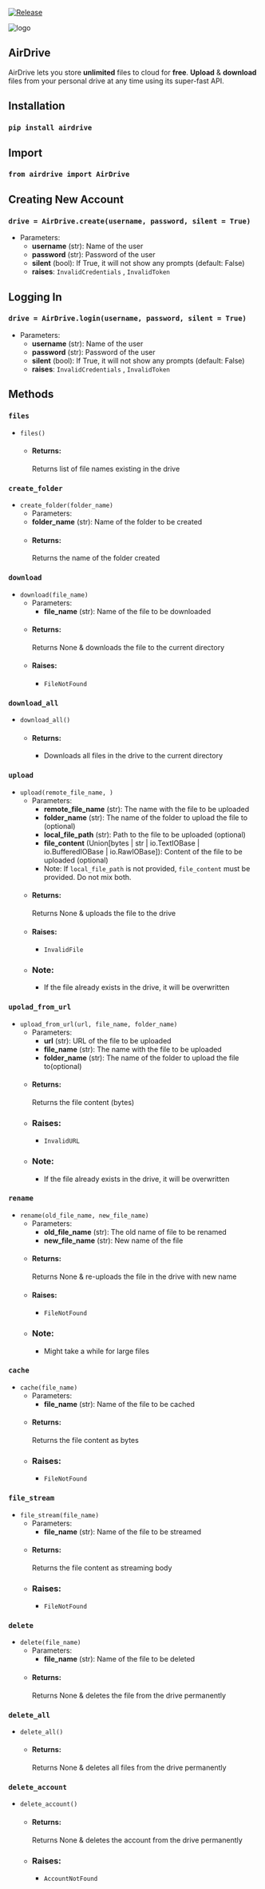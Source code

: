 [![Release](https://github.com/jnsougata/airdrive/actions/workflows/publish.yml/badge.svg)](https://github.com/jnsougata/airdrive/actions/workflows/publish.yml)

![logo](https://raw.githubusercontent.com/jnsougata/AirDrive/main/ui/air.png)   
## AirDrive
AirDrive lets you store **unlimited** files to cloud for **free**. **Upload** & **download** files from your personal drive at any time using its super-fast API. 

## Installation
### `pip install airdrive`

## Import
### `from airdrive import AirDrive`

## Creating New Account
### `drive = AirDrive.create(username, password, silent = True)`
- Parameters:
  - **username** (str): Name of the user
  - **password** (str): Password of the user
  - **silent** (bool): If True, it will not show any prompts (default: False)
  - **raises**: `InvalidCredentials` , `InvalidToken`

## Logging In
### `drive = AirDrive.login(username, password, silent = True)`
- Parameters:
  - **username** (str): Name of the user
  - **password** (str): Password of the user
  - **silent** (bool): If True, it will not show any prompts (default: False)
  - **raises**: `InvalidCredentials` , `InvalidToken`

## Methods

### `files`  
- `files()`
  - #### Returns:
    Returns list of file names existing in the drive
### `create_folder`
- `create_folder(folder_name)`
  - Parameters:
  - **folder_name** (str): Name of the folder to be created
  - #### Returns:
    Returns the name of the folder created
### `download`
- `download(file_name)`
    - Parameters:
      - **file_name** (str): Name of the file to be downloaded
    - #### Returns:
      Returns None & downloads the file to the current directory
    - #### Raises:
      - `FileNotFound`
### `download_all`
- `download_all()`
    - #### Returns:
      - Downloads all files in the drive to the current directory
### `upload`
- `upload(remote_file_name, )`
    - Parameters:
      - **remote_file_name** (str): The name with the file to be uploaded
      - **folder_name** (str): The name of the folder to upload the file to (optional)
      - **local_file_path** (str): Path to the file to be uploaded (optional)
      - **file_content** (Union[bytes | str | io.TextIOBase | io.BufferedIOBase | io.RawIOBase]): Content of the file to be uploaded (optional)
      - Note: If `local_file_path` is not provided, `file_content` must be provided. Do not mix both.
    - #### Returns:
      Returns None & uploads the file to the drive
    - #### Raises:
      - `InvalidFile`
    - ### Note:
      - If the file already exists in the drive, it will be overwritten
### `upolad_from_url`
- `upload_from_url(url, file_name, folder_name)`
    - Parameters:
      - **url** (str): URL of the file to be uploaded
      - **file_name** (str): The name with the file to be uploaded
      - **folder_name** (str): The name of the folder to upload the file to(optional)
    - #### Returns:
      Returns the file content (bytes)
    - ### Raises:
      - `InvalidURL`
    - ### Note:
      - If the file already exists in the drive, it will be overwritten
### `rename`
- `rename(old_file_name, new_file_name)`
    - Parameters:
      - **old_file_name** (str): The old name of file to be renamed
      - **new_file_name** (str): New name of the file
    - #### Returns:
      Returns None & re-uploads the file in the drive with new name
    - #### Raises:
      - `FileNotFound`
    - ### Note:
      - Might take a while for large files
### `cache`
- `cache(file_name)`
    - Parameters:
      - **file_name** (str): Name of the file to be cached
    - #### Returns:
      Returns the file content as bytes
    - ### Raises:
      - `FileNotFound`
### `file_stream`
- `file_stream(file_name)`
    - Parameters:
      - **file_name** (str): Name of the file to be streamed
    - #### Returns:
      Returns the file content as streaming body
    - ### Raises:
      - `FileNotFound`
### `delete`
- `delete(file_name)`
    - Parameters:
      - **file_name** (str): Name of the file to be deleted
    - #### Returns:
      Returns None & deletes the file from the drive permanently
### `delete_all`
- `delete_all()`
    - #### Returns:
      Returns None & deletes all files from the drive permanently
### `delete_account`
- `delete_account()`
    - #### Returns:
      Returns None & deletes the account from the drive permanently
    - ### Raises:
      - `AccountNotFound`
